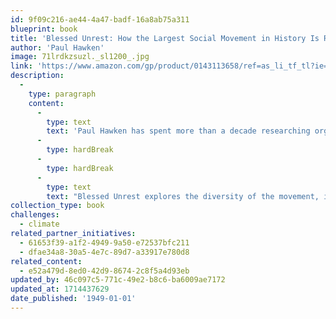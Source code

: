 ```yaml
---
id: 9f09c216-ae44-4a47-badf-16a8ab75a311
blueprint: book
title: 'Blessed Unrest: How the Largest Social Movement in History Is Restoring Grace, Justice, and Beauty to the World  (2007)'
author: 'Paul Hawken'
image: 71lrdkzsuzl._sl1200_.jpg
link: 'https://www.amazon.com/gp/product/0143113658/ref=as_li_tf_tl?ie=UTF8&tag=jainthwo-20&linkCode=as2&camp=1789&creative=9325&creativeASIN=0143113658'
description:
  -
    type: paragraph
    content:
      -
        type: text
        text: 'Paul Hawken has spent more than a decade researching organizations dedicated to restoring the environment and fostering social justice. From billion-dollar nonprofits to single-person dot.causes, these groups collectively comprise the largest movement on earth, a movement that has no name, leader, or location and that has gone largely ignored by politicians and the media. '
      -
        type: hardBreak
      -
        type: hardBreak
      -
        type: text
        text: "Blessed Unrest explores the diversity of the movement, its brilliant ideas, innovative strategies, and centuries of hidden history. A culmination of Hawken's many years of leadership in the environmental and social justice fields, it will inspire all who despair of the world's fate, and its conclusions will surprise even those within the movement itself."
collection_type: book
challenges:
  - climate
related_partner_initiatives:
  - 61653f39-a1f2-4949-9a50-e72537bfc211
  - dfae34a8-30a5-4e7c-89d7-a33917e780d8
related_content:
  - e52a479d-8ed0-42d9-8674-2c8f5a4d93eb
updated_by: 46c097c5-771c-49e2-b8c6-ba6009ae7172
updated_at: 1714437629
date_published: '1949-01-01'
---
```

